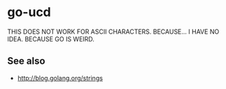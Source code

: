 # go-ucd

THIS DOES NOT WORK FOR ASCII CHARACTERS. BECAUSE... I HAVE NO IDEA. BECAUSE GO IS WEIRD.

## See also

* http://blog.golang.org/strings
